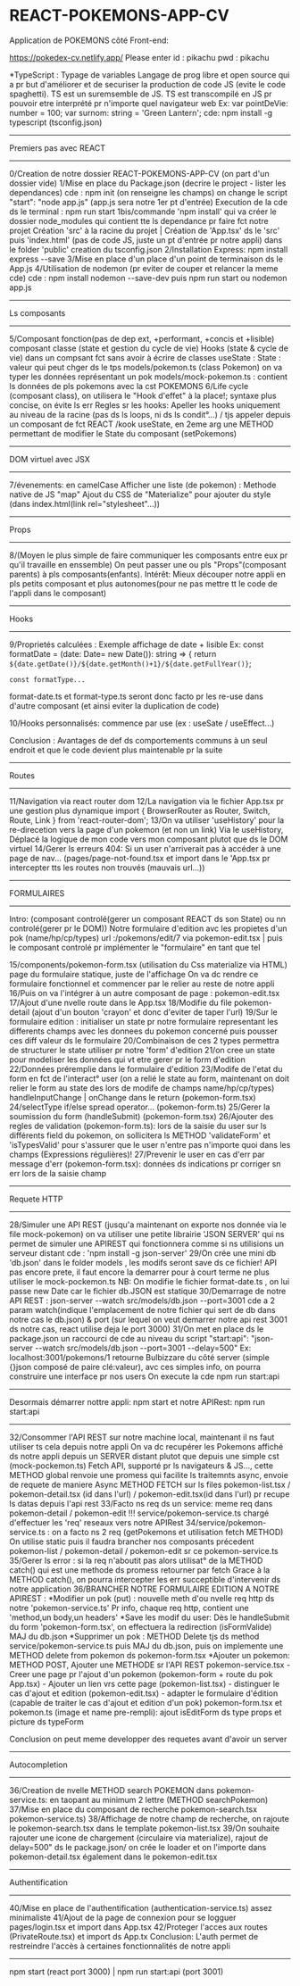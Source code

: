 # REACT-POKEMONS-APP-CV
Application de POKEMONS côté Front-end:

https://pokedex-cv.netlify.app/ 
Please enter id : pikachu
            pwd : pikachu


*TypeScript : Typage de variables
Langage de prog libre et open source qui a pr but d'améliorer et de securiser la production de code JS (evite le code spaghetti).
TS est un suremsemble de JS. TS est transcompilé en JS pr pouvoir etre interprété pr n'importe quel navigateur web
Ex: var pointDeVie: number = 100;
var surnom: string = 'Green Lantern';
cde: npm install -g typescript (tsconfig.json)

****************************************************************************************************************
Premiers pas avec REACT
****************************************************************************************************************
0/Creation de notre dossier REACT-POKEMONS-APP-CV (on part d'un dossier vide)
1/Mise en place du Package.json (decrire le project - lister les dependances)
cde : npm init (on renseigne les champs)
on change le script "start": "node app.js" (app.js sera notre 1er pt d'entrée)
Execution de la cde ds le terminal : npm run start
1bis/commande 'npm install' qui va créer le dossier node_modules qui contient tte ls dependance pr faire fct notre projet
Création 'src' à la racine du projet | Création de 'App.tsx' ds le 'src' puis 'index.html' (pas de code JS, juste un pt d'entrée pr notre appli) dans le folder 'public'
creation du tsconfig.json
2/Installation Express: npm install express --save
3/Mise en place d'un place d'un point de terminaison ds le App.js
4/Utilisation de nodemon (pr eviter de couper et relancer la meme cde)
cde : npm install nodemon --save-dev
puis npm run start ou nodemon app.js
*****************************************************************************************************************
Ls composants
*****************************************************************************************************************
5/Composant fonction(pas de dep ext, +performant, +concis et +lisible)
composant classe (state et gestion du cycle de vie)
Hooks (state & cycle de vie) dans un compsant fct sans avoir à écrire de classes
useState :
State : valeur qui peut chger ds le tps
models/pokemon.ts (class Pokemon) on va typer les données représentant un pok
models/mock-pokemon.ts : contient ls données de pls pokemons avec la cst POKEMONS
6/Life cycle (composant class), on utilisera le "Hook d'effet" à la place!; syntaxe plus concise, on évite ls err
Regles sr les hooks: Apeller les hooks uniquement au niveau de la racine (pas ds ls loops, ni ds ls condit°...) /
tjs appeler depuis un composant de fct REACT /kook useState, en 2eme arg une METHOD permettant de modifier le State
du composant (setPokemons)
*****************************************************************************************************************
DOM virtuel avec JSX
*****************************************************************************************************************
7/évenements: en camelCase
Afficher une liste (de pokemon) : Methode native de JS "map"
Ajout du CSS de "Materialize" pour ajouter du style (dans index.html(link rel="stylesheet"...))
*****************************************************************************************************************
Props 
*****************************************************************************************************************
8/(Moyen le plus simple de faire communiquer les composants entre eux pr qu'il travaille en enssemble)
On peut passer une ou pls "Props"(composant parents) à pls composants(enfants).
Intérêt: Mieux découper notre appli en pls petits composant et plus autonomes(pour ne pas mettre tt le code de l'appli dans le composant)
*****************************************************************************************************************
Hooks
*****************************************************************************************************************
9/Proprietés calculées : Exemple affichage de date + lisible
Ex: const formatDate = (date: Date= new Date()): string => {
        return `${date.getDate()}/${date.getMonth()+1}/${date.getFullYear()}`;
    
    const formatType...
format-date.ts et format-type.ts seront donc facto pr les re-use dans d'autre composant (et ainsi eviter la duplication de code)

10/Hooks personnalisés: commence par use (ex : useSate / useEffect...)

Conclusion : Avantages de def ds comportements communs à un seul endroit et que le code devient plus maintenable pr la suite
*****************************************************************************************************************
Routes
******************************************************************************************************************
11/Navigation via react router dom
12/La navigation via le fichier App.tsx pr une gestion plus dynamique
import { BrowserRouter as Router, Switch, Route, Link } from 'react-router-dom';
13/On va utiliser 'useHistory' pour la re-direcetion vers la page d'un pokemon (et non un link)
Via le  useHistory, Déplacé la logique de mon code vers mon composant plutot que ds le DOM virtuel
14/Gerer ls erreurs 404: Si un user n'arriverait pas à accéder à une page de nav...
(pages/page-not-found.tsx et import dans le 'App.tsx pr intercepter tts les routes non trouvés (mauvais url...))
*******************************************************************************************************************
FORMULAIRES 
******************************************************************************************************************
Intro: (composant controlé(gerer un composant REACT ds son State) ou nn controlé(gerer pr le DOM))
Notre formulaire d'edition avc les propietes d'un pok (name/hp/cp/types)
url :/pokemons/edit/7 via pokemon-edit.tsx | puis le composant controlé pr implémenter le "formulaire" en tant que tel

15/components/pokemon-form.tsx (utilisation du Css materialize via HTML) page du formulaire statique, juste de l'affichage
On va dc rendre ce formulaire fonctionnel et commencer par le relier au reste de notre appli
16/Puis on va l'intégrer à un autre composant de page : pokemon-edit.tsx
17/Ajout d'une nvelle route dans le App.tsx
18/Modifie du file pokemon-detail (ajout d'un bouton 'crayon' et donc d'eviter de taper l'url)
19/Sur le formulaire edition : initialiser un state pr notre formulaire representant les differents champs avec les donnees du pokemon concerné puis pousser ces diff valeur ds le formulaire
20/Combinaison de ces 2 types permettra de structurer le state utiliser pr notre 'form' d'edition
21/on cree un state pour modeliser les données qui vt etre gerer pr le form d'edition
22/Données préremplie dans le formulaire d'edition
23/Modife de l'etat du form en fct de l'interact° user (on a relié le state au form, maintenant on doit relier le form au state des lors de modife de champs name/hp/cp/types)
handleInputChange | onChange dans le return (pokemon-form.tsx)
24/selectType if/else spread operator... (pokemon-form.ts)
25/Gerer la soumission du form (handleSubmit) (pokemon-form.tsx)
26/Ajouter des regles de validation (pokemon-form.ts): lors de la saisie du user sur ls différents field du pokemon, on sollicitera ls METHOD 'validateForm' et 'isTypesValid' pour s'assurer que le user n'entre pas n'importe quoi dans les champs (Expressions régulières)!
27/Prevenir le user en cas d'err par message d'err  (pokemon-form.tsx): données ds indications pr corriger sn err lors de la saisie champ
*************************************************************************************************************
Requete HTTP 
*************************************************************************************************************
28/Simuler une API REST (jusqu'a maintenant on exporte nos donnée via le file mock-pokemon)
on va utiliser une petite librairie 'JSON SERVER' qui ns permet de simuler une APIREST qui 
fonctionnera comme si ns utilisions un serveur distant
cde : 'npm install -g json-server'
29/On crée une mini db 'db.json' dans le folder models , les modifs seront save ds ce fichier!
API pas encore prete, il faut encore la demarrer pour à court terme ne plus utiliser le mock-pockemon.ts
NB: On modifie le fichier format-date.ts , on lui passe new Date car le fichier db.JSON est statique
30/Demarrage de notre API REST : json-server --watch src/models/db.json --port=3001
cde a 2 param watch(indique l'emplacement de notre fichier qui sert de db dans notre cas le db.json)
 & port (sur lequel on veut demarrer notre api rest 3001 ds notre cas, react utilise deja le port 3000)
31/On met en place ds le package.json un raccourci de cde au niveau du script
"start:api": "json-server --watch src/models/db.json --port=3001 --delay=500"
Ex: localhost:3001/pokemons/1 retourne Bulbizzare du côté server (simple {}json composé de paire clé:valeur), avc ces simples info, on pourra construire une interface pr nos users
On execute la cde npm run start:api
*******************************************************************************************************************
Desormais démarrer nottre appli: npm start et notre APIRest: npm run start:api 
*******************************************************************************************************************
32/Consommer l'API REST sur notre machine local, maintenant il ns faut utiliser ts cela depuis notre appli
On va dc recupérer les Pokemons affiché ds notre appli depuis un SERVER distant plutot que depuis une simple cst (mock-pockemon.ts)
Fetch API, supporté pr ls navigateurs & JS..., cette METHOD global renvoie une promess qui facilite ls traitemnts async, envoie de requete de maniere Async
METHOD FETCH sur ls files pokemon-list.tsx / pokemon-detail.tsx (id dans l'url) / pokemon-edit.tsx(id dans l'url) pr recupe ls datas depuis l'api rest
33/Facto ns req ds un service: meme req dans pokemon-detail / pokemon-edit !!!
service/pokemon-service.ts chargé d'effectuer les 'req' reseaux vers notre APIRest
34/service/pokemon-service.ts : on a facto ns 2 req (getPokemons et utilisation fetch METHOD)
On utilise static puis il faudra brancher nos composants précedent 
pokemon-list / pokemon-detail / pokemon-edit sr ce pokemon-service.ts 
35/Gerer ls error : si la req n'aboutit pas alors utilisat° de la METHOD catch()
qui est une methode ds promess retourner par fetch
Grace à la METHOD catch(), on pourra intercepter les err succeptible d'intervenir ds notre application
36/BRANCHER NOTRE FORMULAIRE EDITION A NOTRE APIREST : 
*Modifier un pok (put) : nouvelle meth d'ou nvelle req http ds notre 'pokemon-service.ts'
Pr info, chaque req http, contient une 'method,un body,un headers'
*Save les modif du user:
Dès le handleSubmit du form 'pokemon-form.tsx', on effectuera la redirection (isFormValide)
MAJ du db.json
*Supprimer un pok : METHOD Delete tjs ds method service/pokemon-service.ts puis MAJ du db.json,
puis on implemente une METHOD delete from pokemon ds pokemon-form.tsx
*Ajouter un pokemon: METHOD POST, 
Ajouter une METHODE sr l'API REST pokemon-service.tsx - Creer une page pr l'ajout d'un pokemon (pokemon-form + route du pok App.tsx) - Ajouter un lien vrs cette page (pokemon-list.tsx) - distinguer le cas d'ajout et edition (pokemon-edit.tsx) - adapter le formulaire d'édition (capable de traiter le cas d'ajout et edition d'un pok) pokemon-form.tsx et pokemon.ts (image et name pre-rempli): ajout isEditForm ds type props et picture ds typeForm

Conclusion on peut meme developper des requetes avant d'avoir un server
**************************************************************************
Autocompletion
**************************************************************************
36/Creation de nvelle METHOD search POKEMON dans pokemon-service.ts: en taopant au minimum 2 lettre (METHOD searchPokemon)
37/Mise en place du composant de recherche pokemon-search.tsx pokemon-service.ts)
38/Affichage de notre champ de recherche, on rajoute le pokemon-search.tsx dans le template pokemon-list.tsx
39/On souhaite rajouter une icone de chargement (circulaire via materialize), rajout de delay=500" ds le package.json/
on crée le loader et on l'importe dans pokemon-detail.tsx également dans le pokemon-edit.tsx
**************************************************************************
Authentification
*************************************************************************
40/Mise en place de l'authentification (authentication-service.ts) assez minimaliste
41/Ajout de la page de connexion pour se logguer pages/login.tsx et import dans App.tsx
42/Proteger l'acces aux routes (PrivateRoute.tsx) et import ds App.tx
Conclusion: L'auth permet de restreindre l'accès à certaines fonctionnalités de notre appli
*************************************************************************
npm start (react port 3000) | npm run start:api (port 3001)







